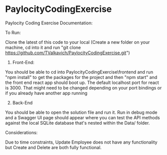 # PaylocityCodingExercise

Paylocity Coding Exercise Documentation:

To Run:

Clone the latest of this code to your local (Create a new folder on your machine, cd into it and run "git clone https://github.com/TValkavich/PaylocityCodingExercise.git")

1) Front-End:

You should be able to cd into PaylocityCodingExercise\frontend and run "npm install" to get the packages for the project and then "npm start" and the front end react app should boot up. The default
localhost port for react is 3000. That might need to be changed depending on your port bindings or if you already have another app running

2) Back-End

You should be able to open the solution file and run it. Run in debug mode and a Swagger UI page should appear where you can test the API
methods against the local SQLite database that's nested within the Data/ folder.

Considerations:

Due to time constraints, Update Employee does not have any functionality but Create and Delete are both fully functional.
